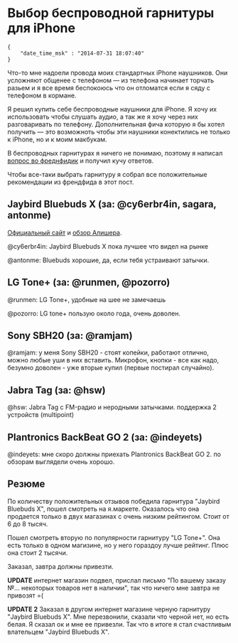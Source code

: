 # Выбор беспроводной гарнитуры для iPhone

```
{
    "date_time_msk" : "2014-07-31 18:07:40"
}
```

Что-то мне надоели провода моих стандартных iPhone наушников. Они усложняют
общенее с телефоном — из телефона начинает торчать разьем и я все время
беспокоюсь что он отломатся если я сяду с телефоном в кормане.

Я решил купить себе беспроводные наушники для iPhone. Я хочу их
использовать чтобы слушать аудио, а так же я хочу через них разговаривать
по телефону. Дополнительная фича которую я бы хотел получить — это возможноть
чтобы эти наушники конектились не только к iPhone, но и к моим макбукам.

В беспроводных гарнитурах я ничего не понимаю, поэтому я написал [вопрос во
фреднфидик][q] и получил кучу ответов.

Чтобы все-таки выбрать гарнитуру я собрал все положительные рекомендации из френдфида в этот
пост.

## Jaybird Bluebuds X (за: @cy6erbr4in, sagara, antonme)

[Официальный сайт](http://www.jaybirdsport.com/bluebuds-x-bluetooth-headphones/)
и [обзор Алишера](http://newrunners.ru/mag/bluebuds-x-besprovodnye-naushniki-dlya-bega-i-fitn/).

@cy6erbr4in: Jaybird Bluebuds X пока лучшее что видел на рынке

@antonme: Bluebuds хорошие, да, если тебя устраивают затычки.

## LG Tone+ (за: @runmen, @pozorro)

@runmen: LG Tone+, удобные на шее не замечаешь

@pozorro: LG tone+ пользую около года, очень доволен.

## Sony SBH20 (за: @ramjam)

@ramjam: у меня Sony SBH20 - стоят копейки, работают отлично, можно любые уши
в них вставить. Микрофон, кнопки - все как надо, безумно доволен - уже вторые
купил (первые постирал случайно).

## Jabra Tag (за: @hsw)

@hsw: Jabra Tag с FM-радио и неродными затычками. поддержка 2 устройств
(multipoint)

## Plantronics BackBeat GO 2 (за: @indeyets)

@indeyets: мне скоро должны приехать Plantronics BackBeat GO 2. по обзорам
выглядели очень хорошо.

## Резюме

По количеству положительных отзывов победила гарнитура "Jaybird Bluebuds X",
пошел смотреть на я.маркете. Оказалось что она продается только в двух
магазинах с очень низким рейтингом. Стоит от 6 до 8 тысяч.

Пошел смотреть вторую по популярности гарнитуру "LG Tone+". Она есть только в
одном магизине, но у него гораздоу лучше рейтинг. Плюс она стоит 2 тысячи.

Заказал, завтра должны привезти.

**UPDATE** интернет магазин подвел, прислал письмо "По вашему заказу №...
некоторых товаров нет в наличии", так что ничего мне завтра не привозят =(

**UPDATE 2** Заказал в другом интернет магазине черную гарнитуру "Jaybird
Bluebuds X". Мне перезвонили, сказали что черной нет, но есть белая. Я сказал
ок и мне ее привезли. Так что в итоге я стал счастливым влательцем "Jaybird
Bluebuds X".

[q]: http://friendfeed.com/bessarabov/65fac9a5/iphone-macbook
